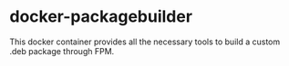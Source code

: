 docker-packagebuilder
=====================

This docker container provides all the necessary tools to build a custom .deb package through FPM.